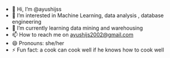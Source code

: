- 👋 Hi, I’m @ayushijss
- 👀 I’m interested in Machine Learning, data analysis , database engineering
- 🌱 I’m currently learning data mining and warehousing 
- 📫 How to reach me on ayushijs2002@gmail.com
- 😄 Pronouns: she/her
- ⚡ Fun fact: a cook can cook well if he knows how to cook well 

 
